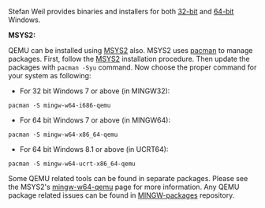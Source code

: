 Stefan Weil provides binaries and installers for
both [32-bit](https://qemu.weilnetz.de/w32/) and
[64-bit](https://qemu.weilnetz.de/w64/) Windows.

**MSYS2:**

QEMU can be installed using [MSYS2](https://www.msys2.org/) also. MSYS2 uses
[pacman](https://wiki.archlinux.org/title/Pacman) to manage packages. First,
follow the [MSYS2](https://www.msys2.org/) installation procedure. Then update
the packages with `pacman -Syu` command. Now choose the proper command for your
system as following:

* For 32 bit Windows 7 or above (in MINGW32):

```
pacman -S mingw-w64-i686-qemu
```

* For 64 bit Windows 7 or above (in MINGW64):

```
pacman -S mingw-w64-x86_64-qemu
```

* For 64 bit Windows 8.1 or above (in UCRT64):

```
pacman -S mingw-w64-ucrt-x86_64-qemu
```

Some QEMU related tools can be found in separate packages. Please see the
MSYS2's [mingw-w64-qemu](https://packages.msys2.org/base/mingw-w64-qemu) page
for more information. Any QEMU package related issues can be found in
[MINGW-packages](https://github.com/msys2/MINGW-packages/issues?q=is%3Aissue+is%3Aopen+qemu)
repository.
